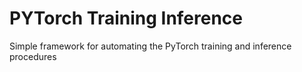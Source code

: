 # PYTorch Training Inference
Simple framework for automating the PyTorch training and inference procedures
